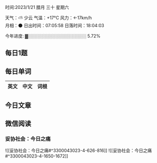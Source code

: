 

时间:2023/1/21 腊月 三十 星期六

天气：⛅️  少云 气温：+17°C 风力：←17km/h  
月相：🌑 日出时间：07:05:58 日落时间：18:04:03

今年进度: ▓░░░░░░░░░░░░░░░░░░░ 5.72%


## 每日1题


## 每日单词

| 英文       | 中文       |词根|
| ---------- | ---------- | ---|


## 今日文章



## 微信阅读

<!-- start of weread -->

### 妥协社会：今日之痛
![[妥协社会：今日之痛#^3300043023-4-626-816]]
![[妥协社会：今日之痛#^3300043023-4-1650-1672]]

<!-- end of weread -->
